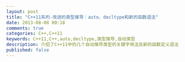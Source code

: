 ```yaml
---
layout: post
title: "C++11系列-改进的类型推导：auto、decltype和新的函数语法"
date: 2013-08-08 00:18
comments: true
categories: C++,C++11
keywords: C++11,C++,auto,decltype,类型推导,自动类型
description: 介绍了C++11中的几个自动推导类型的关键字用法及新的函数定义语法
published: false
---
```

